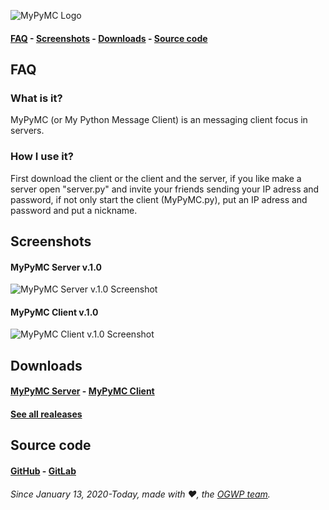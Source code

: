 ![MyPyMC Logo](https://ogwp.github.io/mypymc/mypymcmini.png)

#### [FAQ](#faq) - [Screenshots](#screenshots) - [Downloads](#downloads) - [Source code](#source-code)

## FAQ

### What is it?

MyPyMC (or My Python Message Client) is an messaging client focus in servers.

### How I use it?

First download the client or the client and the server, if you like make a server open "server.py" and invite your friends sending your IP adress and password, if not only start the client (MyPyMC.py), put an IP adress and password and put a nickname.

## Screenshots

#### MyPyMC Server v.1.0

![MyPyMC Server v.1.0 Screenshot](https://ogwp.github.io/mypymc/server1-0photo2.png)

#### MyPyMC Client v.1.0

![MyPyMC Client v.1.0 Screenshot](https://ogwp.github.io/mypymc/user1-0photo1.png)

## Downloads

#### [MyPyMC Server](https://github.com/ogwp/MyPyMC/releases/download/v1.0/server.py) - [MyPyMC Client](https://github.com/ogwp/MyPyMC/releases/download/v1.0/client.py)

#### [See all realeases](https://github.com/ogwp/MyPyMC/releases)

## Source code

#### [GitHub](https://github.com/ogwp/MyPyMC) - [GitLab](https://gitlab.com/ogwp/MyPyMC)



###### Since January 13, 2020-Today, made with ❤️, the [OGWP team](https://ogwp.github.io/team).
